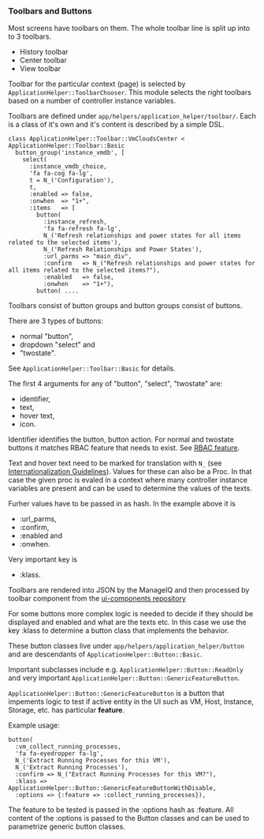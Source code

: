 ### Toolbars and Buttons

Most screens have toolbars on them. The whole toolbar line is split up into to 3 toolbars.

 * History toolbar
 * Center toolbar
 * View toolbar

Toolbar for the particular context (page) is selected by
`ApplicationHelper::ToolbarChooser`. This module selects the right toolbars
based on a number of controller instance variables.

Toolbars are defined under `app/helpers/application_helper/toolbar/`. Each is a class of it's own and it's content is described by a simple DSL.

```
class ApplicationHelper::Toolbar::VmCloudsCenter < ApplicationHelper::Toolbar::Basic
  button_group('instance_vmdb', [
    select(
      :instance_vmdb_choice,
      'fa fa-cog fa-lg',
      t = N_('Configuration'),
      t,
      :enabled => false,
      :onwhen  => "1+",
      :items   => [
        button(
          :instance_refresh,
          'fa fa-refresh fa-lg',
          N_('Refresh relationships and power states for all items related to the selected items'),
          N_('Refresh Relationships and Power States'),
          :url_parms => "main_div",
          :confirm   => N_("Refresh relationships and power states for all items related to the selected items?"),
          :enabled   => false,
          :onwhen    => "1+"),
        button( ....

```

Toolbars consist of button groups and button groups consist of buttons. 

There are 3 types of buttons:

 * normal "button",
 * dropdown "select" and
 * "twostate".

See `ApplicationHelper::Toolbar::Basic` for details.

The first 4 arguments for any of "button", "select", "twostate" are:
 * identifier,
 * text,
 * hover text,
 * icon.

Identifier identifies the button, button action. For normal and twostate buttons it matches RBAC feature that needs to exist. See [RBAC feature](rbac_feature.md).

Text and hover text need to be marked for translation with `N_` (see
[Internationalization Guidelines](../i18n.md)). Values for these can also be a
Proc. In that case the given proc is evaled in a context where many controller
instance variables are present and can be used to determine the values of the
texts.

Furher values have to be passed in as hash. In the example above it is
  * :url\_parms,
  * :confirm,
  * :enabled and
  * :onwhen.

Very important key is
  * :klass.
 
Toolbars are rendered into JSON by the ManageIQ and then processed by toolbar component from the [ui-components repository](https://github.com/ManageIQ/ui-components)

For some buttons more complex logic is needed to decide if they should be
displayed and enabled and what are the texts etc. In this case we use the key :klass
to determine a button class that implements the behavior.

These button classes live under `app/helpers/application_helper/button` and are descendants of `ApplicationHelper::Button::Basic`.

Important subclasses include e.g. `ApplicationHelper::Button::ReadOnly` and very important `ApplicationHelper::Button::GenericFeatureButton`.

`ApplicationHelper::Button::GenericFeatureButton` is a button that impements
logic to test if active entity in the UI such as VM, Host, Instance, Storage,
etc. has particular **feature**.

Example usage:
```
button(                                                                                     
  :vm_collect_running_processes,                                                            
  'fa fa-eyedropper fa-lg',                                                                 
  N_('Extract Running Processes for this VM'),                                              
  N_('Extract Running Processes'),                                                          
  :confirm => N_("Extract Running Processes for this VM?"),                                 
  :klass => ApplicationHelper::Button::GenericFeatureButtonWithDisable,                     
  :options => {:feature => :collect_running_processes}),    
```

The feature to be tested is passed in the :options hash as :feature. All
content of the :options is passed to the Button classes and can be used to
parametrize generic button classes.
